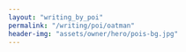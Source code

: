 ```yaml
---
layout: "writing_by_poi"
permalink: "/writing/poi/oatman"
header-img: "assets/owner/hero/pois-bg.jpg"
---
```

